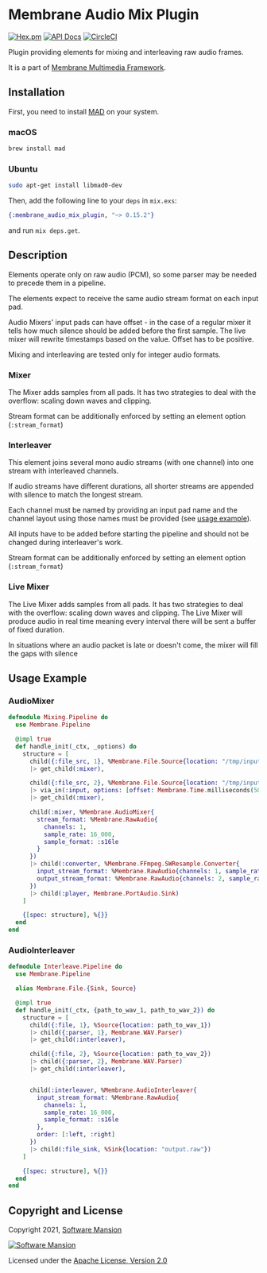 # Membrane Audio Mix Plugin

[![Hex.pm](https://img.shields.io/hexpm/v/membrane_audio_mix_plugin.svg)](https://hex.pm/packages/membrane_audio_mix_plugin)
[![API Docs](https://img.shields.io/badge/api-docs-yellow.svg?style=flat)](https://hexdocs.pm/membrane_audio_mix_plugin/)
[![CircleCI](https://circleci.com/gh/membraneframework/membrane_audio_mix_plugin.svg?style=svg)](https://circleci.com/gh/membraneframework/membrane_audio_mix_plugin)

Plugin providing elements for mixing and interleaving raw audio frames.

It is a part of [Membrane Multimedia Framework](https://membraneframework.org).

## Installation

First, you need to install [MAD](https://www.underbit.com/products/mad/) on your system.

### macOS

```bash
brew install mad
```

### Ubuntu

```bash
sudo apt-get install libmad0-dev
```

Then, add the following line to your `deps` in `mix.exs`:

```elixir
{:membrane_audio_mix_plugin, "~> 0.15.2"}
```

and run `mix deps.get`.

## Description

Elements operate only on raw audio (PCM), so some parser may be needed to precede them in a pipeline.

The elements expect to receive the same audio stream format on each input pad.

Audio Mixers' input pads can have offset - in the case of a regular mixer it tells how much silence should be added before the first sample.
The live mixer will rewrite timestamps based on the value. Offset has to be positive.

Mixing and interleaving are tested only for integer audio formats.

### Mixer

The Mixer adds samples from all pads. It has two strategies to deal with the overflow:
scaling down waves and clipping.

Stream format can be additionally enforced by setting an element option (`:stream_format`)

### Interleaver

This element joins several mono audio streams (with one channel) into one stream with interleaved channels.

If audio streams have different durations, all shorter streams are appended with silence to match the longest stream.

Each channel must be named by providing an input pad name and the channel layout using those names must be provided (see [usage example](#audiointerleaver)).

All inputs have to be added before starting the pipeline and should not be changed during interleaver's work.

Stream format can be additionally enforced by setting an element option (`:stream_format`)

### Live Mixer

The Live Mixer adds samples from all pads. It has two strategies to deal with the overflow:
scaling down waves and clipping. The Live Mixer will produce audio in real time meaning every interval there will be sent a buffer of fixed duration.

In situations where an audio packet is late or doesn't come, the mixer will fill the gaps with silence

## Usage Example

### AudioMixer

```elixir
defmodule Mixing.Pipeline do
  use Membrane.Pipeline

  @impl true
  def handle_init(_ctx, _options) do
    structure = [
      child({:file_src, 1}, %Membrane.File.Source{location: "/tmp/input_1.raw"})
      |> get_child(:mixer),

      child({:file_src, 2}, %Membrane.File.Source{location: "/tmp/input_2.raw"})
      |> via_in(:input, options: [offset: Membrane.Time.milliseconds(5000)])
      |> get_child(:mixer),

      child(:mixer, %Membrane.AudioMixer{
        stream_format: %Membrane.RawAudio{
          channels: 1,
          sample_rate: 16_000,
          sample_format: :s16le
        }
      })
      |> child(:converter, %Membrane.FFmpeg.SWResample.Converter{
        input_stream_format: %Membrane.RawAudio{channels: 1, sample_rate: 16_000, sample_format: :s16le},
        output_stream_format: %Membrane.RawAudio{channels: 2, sample_rate: 48_000, sample_format: :s16le}
      })
      |> child(:player, Membrane.PortAudio.Sink)
    ]

    {[spec: structure], %{}}
  end
end
```

### AudioInterleaver

```elixir
defmodule Interleave.Pipeline do
  use Membrane.Pipeline

  alias Membrane.File.{Sink, Source}

  @impl true
  def handle_init(_ctx, {path_to_wav_1, path_to_wav_2}) do
    structure = [
      child({:file, 1}, %Source{location: path_to_wav_1})
      |> child({:parser, 1}, Membrane.WAV.Parser)
      |> get_child(:interleaver),

      child({:file, 2}, %Source{location: path_to_wav_2})
      |> child({:parser, 2}, Membrane.WAV.Parser)
      |> get_child(:interleaver),


      child(:interleaver, %Membrane.AudioInterleaver{
        input_stream_format: %Membrane.RawAudio{
          channels: 1,
          sample_rate: 16_000,
          sample_format: :s16le
        },
        order: [:left, :right]
      })
      |> child(:file_sink, %Sink{location: "output.raw"})
    ]

    {[spec: structure], %{}}
  end
end

```

## Copyright and License

Copyright 2021, [Software Mansion](https://swmansion.com/?utm_source=git&utm_medium=readme&utm_campaign=membrane)

[![Software Mansion](https://logo.swmansion.com/logo?color=white&variant=desktop&width=200&tag=membrane-github)](https://swmansion.com/?utm_source=git&utm_medium=readme&utm_campaign=membrane)

Licensed under the [Apache License, Version 2.0](LICENSE)
